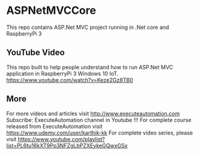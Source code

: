 # ASPNetMVCCore
This repo contains ASP.Net MVC project running in .Net core and RaspberryPi 3

## YouTube Video
This repo built to help people understand how to run ASP.Net MVC application in RaspberryPi 3 Windows 10 IoT.
https://www.youtube.com/watch?v=Keze2Gz8TB0

## More
For more videos and articles visit http://www.executeautomation.com
Subscribe: ExecuteAutomation channel in Youtube !!!
For complete course released from ExecuteAutomation visit https://www.udemy.com/user/karthik-kk
For complete video series, please visit https://www.youtube.com/playlist?list=PL6tu16kXT9Pp3NFZgLbPZXEykeGQwxGSx
